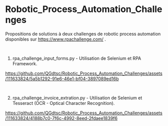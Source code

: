 # Robotic_Process_Automation_Challenges

Propositions de solutions à deux challenges de robotic process automation disponibles sur https://www.rpachallenge.com/ .

<pre>

</pre>

1) rpa_challenge_input_forms.py - Utilisation de Selenium et RPA Framework.

https://github.com/QGdtsc/Robotic_Process_Automation_Challenges/assets/111633824/5a5b1292-91e6-46e1-bf04-3897089ed16b


<pre>

</pre>

2) rpa_challenge_invoice_extration.py - Utilisation de Selenium et Tesseract (OCR - Optical Character Recognition).

https://github.com/QGdtsc/Robotic_Process_Automation_Challenges/assets/111633824/4188b7c0-7f6c-4992-8eed-2fdaee1839f6
